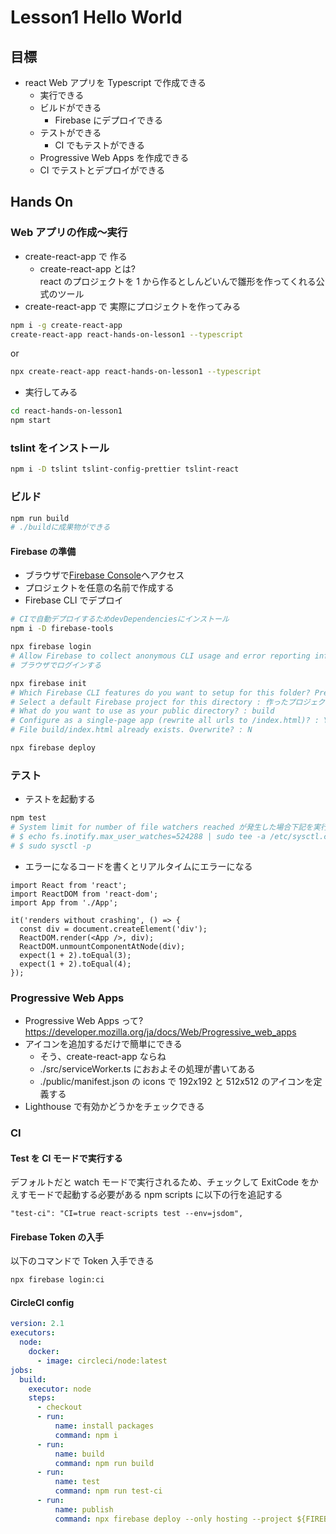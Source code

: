 # Lesson1 Hello World

## 目標

- react Web アプリを Typescript で作成できる
  - 実行できる
  - ビルドができる
    - Firebase にデプロイできる
  - テストができる
    - CI でもテストができる
  - Progressive Web Apps を作成できる
  - CI でテストとデプロイができる

## Hands On

### Web アプリの作成〜実行

- create-react-app で 作る
  - create-react-app とは?  
    react のプロジェクトを 1 から作るとしんどいんで雛形を作ってくれる公式のツール
- create-react-app で 実際にプロジェクトを作ってみる

```sh
npm i -g create-react-app
create-react-app react-hands-on-lesson1 --typescript
```

or

```sh
npx create-react-app react-hands-on-lesson1 --typescript
```

- 実行してみる

```sh
cd react-hands-on-lesson1
npm start
```

### tslint をインストール

```sh
npm i -D tslint tslint-config-prettier tslint-react
```

### ビルド

```sh
npm run build
# ./buildに成果物ができる
```

#### Firebase の準備

- ブラウザで[Firebase Console](https://console.firebase.google.com)へアクセス
- プロジェクトを任意の名前で作成する
- Firebase CLI でデプロイ

```sh
# CIで自動デプロイするためdevDependenciesにインストール
npm i -D firebase-tools

npx firebase login
# Allow Firebase to collect anonymous CLI usage and error reporting information? : Y
# ブラウザでログインする

npx firebase init
# Which Firebase CLI features do you want to setup for this folder? Press Space to select features, then Enter to confirm your choices. : Hosting
# Select a default Firebase project for this directory : 作ったプロジェクト
# What do you want to use as your public directory? : build
# Configure as a single-page app (rewrite all urls to /index.html)? : Y
# File build/index.html already exists. Overwrite? : N

npx firebase deploy
```

### テスト

- テストを起動する

```sh
npm test
# System limit for number of file watchers reached が発生した場合下記を実行して再度実行
# $ echo fs.inotify.max_user_watches=524288 | sudo tee -a /etc/sysctl.conf
# $ sudo sysctl -p
```

- エラーになるコードを書くとリアルタイムにエラーになる

```tsx
import React from 'react';
import ReactDOM from 'react-dom';
import App from './App';

it('renders without crashing', () => {
  const div = document.createElement('div');
  ReactDOM.render(<App />, div);
  ReactDOM.unmountComponentAtNode(div);
  expect(1 + 2).toEqual(3);
  expect(1 + 2).toEqual(4);
});
```

### Progressive Web Apps

- Progressive Web Apps って?  
  https://developer.mozilla.org/ja/docs/Web/Progressive_web_apps
- アイコンを追加するだけで簡単にできる
  - そう、create-react-app ならね
  - ./src/serviceWorker.ts におおよその処理が書いてある
  - ./public/manifest.json の icons で 192x192 と 512x512 のアイコンを定義する
- Lighthouse で有効かどうかをチェックできる

### CI

#### Test を CI モードで実行する

デフォルトだと watch モードで実行されるため、チェックして ExitCode をかえすモードで起動する必要がある
npm scripts に以下の行を追記する

```
"test-ci": "CI=true react-scripts test --env=jsdom",
```

#### Firebase Token の入手

以下のコマンドで Token 入手できる

```sh
npx firebase login:ci
```

#### CircleCI config

```yml
version: 2.1
executors:
  node:
    docker:
      - image: circleci/node:latest
jobs:
  build:
    executor: node
    steps:
      - checkout
      - run:
          name: install packages
          command: npm i
      - run:
          name: build
          command: npm run build
      - run:
          name: test
          command: npm run test-ci
      - run:
          name: publish
          command: npx firebase deploy --only hosting --project ${FIREBASE_PROJECT_ID} --token ${FIREBASE_TOKEN}
```
